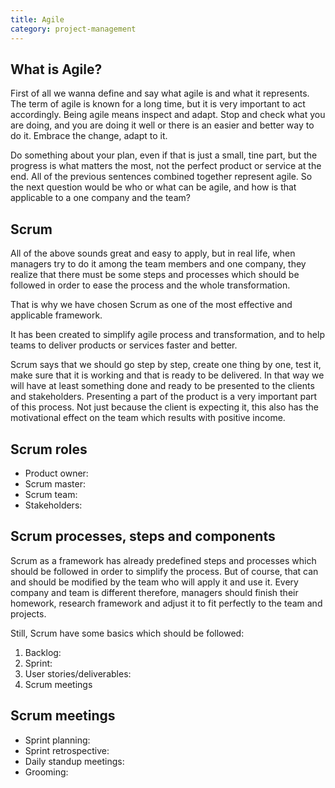 ```yaml
---
title: Agile
category: project-management
---
```


## What is Agile? 

First of all we wanna define and say what agile is and what it represents. The term of agile is known for a long time, but it is very important to act accordingly.
Being agile means inspect and adapt. Stop and check what you are doing, and you are doing it well or there is an easier and better way to do it. 
Embrace the change, adapt to it.
 
Do something about your plan, even if that is just a small, tine part, but the progress is what matters the most, not the perfect product or service at the end. 
All of the previous sentences combined together represent agile.
So the next question would be who or what can be agile, and how is that applicable to a one company and the team?

## Scrum

All of the above sounds great and easy to apply, but in real life, when managers try to do it among the team members and one company, they realize that there must be some steps and processes which should be followed in order to ease the process and the whole transformation. 

That is why we have chosen Scrum as one of the most effective and applicable framework. 

It has been created to simplify agile process and transformation, and to help teams to deliver products or services faster and better. 

Scrum says that we should go step by step, create one thing by one, test it, make sure that it is working and that is ready to be delivered. In that way we will have at least something done and ready to be presented to the clients and stakeholders. Presenting a part of the product is a very important part of this process. Not just because the client is expecting it, this also has the motivational effect on the team which results with positive income.  

## Scrum roles 

* Product owner: 
* Scrum master:  
* Scrum team:  
* Stakeholders: 

## Scrum processes, steps and components 

Scrum as a framework has already predefined steps and processes which should be followed in order to simplify the process. But of course, that can and should be modified by the team who will apply it and use it.
Every company and team is different therefore, managers should finish their homework, research framework and adjust it to fit perfectly to the team and projects.

Still, Scrum have some basics which should be followed: 

1. Backlog: 
2. Sprint: 
3. User stories/deliverables:  
4. Scrum meetings 

## Scrum meetings 

* Sprint planning: 
* Sprint retrospective: 
* Daily standup meetings:
* Grooming: 


